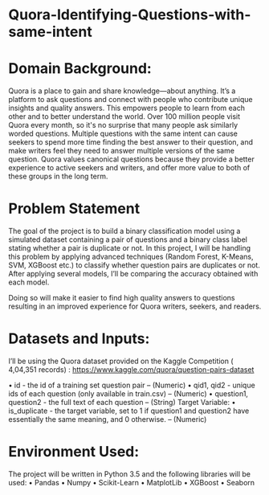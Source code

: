 # Quora-Identifying-Questions-with-same-intent
# Domain Background:
Quora is a place to gain and share knowledge—about anything. It’s a platform to ask questions and connect with people who contribute unique insights and quality answers. This empowers people to learn from each other and to better understand the world. Over 100 million people visit Quora every month, so it's no surprise that many people ask similarly worded questions. Multiple questions with the same intent can cause seekers to spend more time finding the best answer to their question, and make writers feel they need to answer multiple versions of the same question. Quora values canonical questions because they provide a better experience to active seekers and writers, and offer more value to both of these groups in the long term.

# Problem Statement
The goal of the project is to build a binary classification model using a simulated dataset containing a pair of questions and a binary class label stating whether a pair is duplicate or not. In this project, I will be handling this problem by applying advanced techniques (Random Forest, K-Means, SVM, XGBoost etc.) to classify whether question pairs are duplicates or not. After applying several models, I’ll be comparing the accuracy obtained with each model.

Doing so will make it easier to find high quality answers to questions resulting in an improved experience for Quora writers, seekers, and readers.

# Datasets and Inputs:
I’ll be using the Quora dataset provided on the Kaggle Competition ( 4,04,351 records) : https://www.kaggle.com/quora/question-pairs-dataset

• id - the id of a training set question pair – (Numeric) • qid1, qid2 - unique ids of each question (only available in train.csv) – (Numeric) • question1, question2 - the full text of each question – (String) Target Variable: • is_duplicate - the target variable, set to 1 if question1 and question2 have essentially the same meaning, and 0 otherwise. – (Numeric)

# Environment Used:
The project will be written in Python 3.5 and the following libraries will be used: • Pandas • Numpy • Scikit-Learn • MatplotLib • XGBoost • Seaborn
